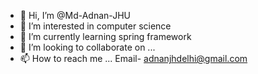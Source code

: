 - 👋 Hi, I’m @Md-Adnan-JHU
- 👀 I’m interested in computer science
- 🌱 I’m currently learning spring framework
- 💞️ I’m looking to collaborate on ...
- 📫 How to reach me ... Email- adnanjhdelhi@gmail.com  

<!---
Md-Adnan-JHU/Md-Adnan-JHU is a ✨ special ✨ repository because its `README.md` (this file) appears on your GitHub profile.
You can click the Preview link to take a look at your changes.
--->
